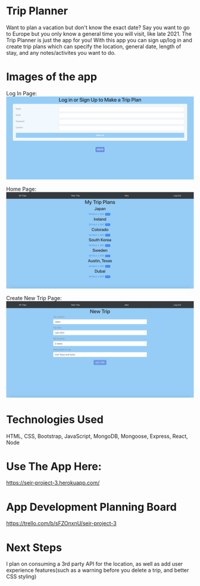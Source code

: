 # Trip Planner
Want to plan a vacation but don't know the exact date? Say you want to go to Europe but you only know a general time you will visit, like late 2021. The Trip Planner is just the app for you! With this app you can sign up/log in and create trip plans which can specify the location, general date, length of stay, and any notes/activites you want to do. 

# Images of the app
Log In Page:
<img src="public/images/login.jpeg">

Home Page:
<img src="public/images/triplist.jpeg">

Create New Trip Page:
<img src="public/images/newtrip.jpeg">

# Technologies Used
HTML, CSS, Bootstrap, JavaScript, MongoDB, Mongoose, Express, React, Node

# Use The App Here:
https://seir-project-3.herokuapp.com/

# App Development Planning Board
https://trello.com/b/sFZOnxnU/seir-project-3

# Next Steps
I plan on consuming a 3rd party API for the location, as well as add user experience features(such as a warning before you delete a trip, and better CSS styling)